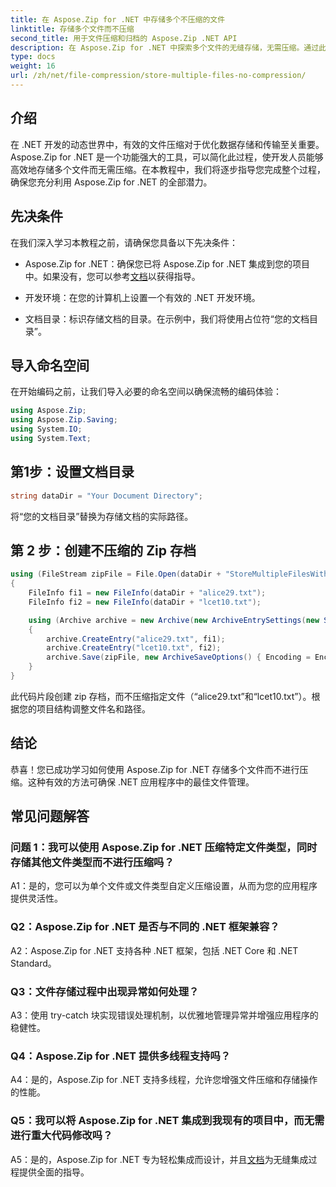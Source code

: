```yaml
---
title: 在 Aspose.Zip for .NET 中存储多个不压缩的文件
linktitle: 存储多个文件而不压缩
second_title: 用于文件压缩和归档的 Aspose.Zip .NET API
description: 在 Aspose.Zip for .NET 中探索多个文件的无缝存储，无需压缩。通过此分步指南优化您的 .NET 应用程序以实现高效的文件管理。
type: docs
weight: 16
url: /zh/net/file-compression/store-multiple-files-no-compression/
---
```

## 介绍

在 .NET 开发的动态世界中，有效的文件压缩对于优化数据存储和传输至关重要。 Aspose.Zip for .NET 是一个功能强大的工具，可以简化此过程，使开发人员能够高效地存储多个文件而无需压缩。在本教程中，我们将逐步指导您完成整个过程，确保您充分利用 Aspose.Zip for .NET 的全部潜力。

## 先决条件

在我们深入学习本教程之前，请确保您具备以下先决条件：

- Aspose.Zip for .NET：确保您已将 Aspose.Zip for .NET 集成到您的项目中。如果没有，您可以参考[文档](https://reference.aspose.com/zip/net/)以获得指导。

- 开发环境：在您的计算机上设置一个有效的 .NET 开发环境。

- 文档目录：标识存储文档的目录。在示例中，我们将使用占位符“您的文档目录”。

## 导入命名空间

在开始编码之前，让我们导入必要的命名空间以确保流畅的编码体验：

```csharp
using Aspose.Zip;
using Aspose.Zip.Saving;
using System.IO;
using System.Text;
```

## 第1步：设置文档目录

```csharp
string dataDir = "Your Document Directory";
```

将“您的文档目录”替换为存储文档的实际路径。

## 第 2 步：创建不压缩的 Zip 存档

```csharp
using (FileStream zipFile = File.Open(dataDir + "StoreMultipleFilesWithoutCompression_out.zip", FileMode.Create))
{
    FileInfo fi1 = new FileInfo(dataDir + "alice29.txt");
    FileInfo fi2 = new FileInfo(dataDir + "lcet10.txt");

    using (Archive archive = new Archive(new ArchiveEntrySettings(new StoreCompressionSettings())))
    {
        archive.CreateEntry("alice29.txt", fi1);
        archive.CreateEntry("lcet10.txt", fi2);
        archive.Save(zipFile, new ArchiveSaveOptions() { Encoding = Encoding.ASCII });
    }
}
```

此代码片段创建 zip 存档，而不压缩指定文件（“alice29.txt”和“lcet10.txt”）。根据您的项目结构调整文件名和路径。

## 结论

恭喜！您已成功学习如何使用 Aspose.Zip for .NET 存储多个文件而不进行压缩。这种有效的方法可确保 .NET 应用程序中的最佳文件管理。

## 常见问题解答

### 问题 1：我可以使用 Aspose.Zip for .NET 压缩特定文件类型，同时存储其他文件类型而不进行压缩吗？

A1：是的，您可以为单个文件或文件类型自定义压缩设置，从而为您的应用程序提供灵活性。

### Q2：Aspose.Zip for .NET 是否与不同的 .NET 框架兼容？

A2：Aspose.Zip for .NET 支持各种 .NET 框架，包括 .NET Core 和 .NET Standard。

### Q3：文件存储过程中出现异常如何处理？

A3：使用 try-catch 块实现错误处理机制，以优雅地管理异常并增强应用程序的稳健性。

### Q4：Aspose.Zip for .NET 提供多线程支持吗？

A4：是的，Aspose.Zip for .NET 支持多线程，允许您增强文件压缩和存储操作的性能。

### Q5：我可以将 Aspose.Zip for .NET 集成到我现有的项目中，而无需进行重大代码修改吗？

 A5：是的，Aspose.Zip for .NET 专为轻松集成而设计，并且[文档](https://reference.aspose.com/zip/net/)为无缝集成过程提供全面的指导。